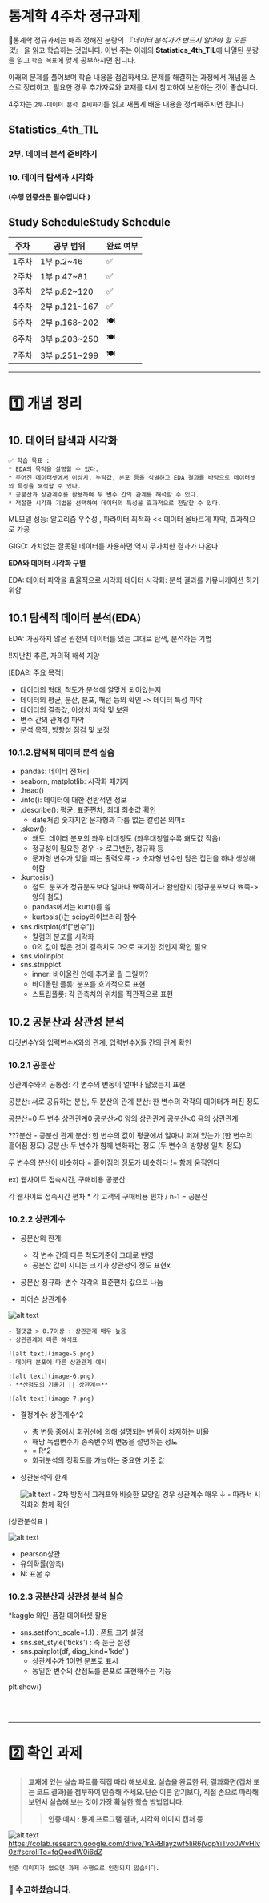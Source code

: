 # 통계학 4주차 정규과제

📌통계학 정규과제는 매주 정해진 분량의 『*데이터 분석가가 반드시 알아야 할 모든 것*』 을 읽고 학습하는 것입니다. 이번 주는 아래의 **Statistics_4th_TIL**에 나열된 분량을 읽고 `학습 목표`에 맞게 공부하시면 됩니다.

아래의 문제를 풀어보며 학습 내용을 점검하세요. 문제를 해결하는 과정에서 개념을 스스로 정리하고, 필요한 경우 추가자료와 교재를 다시 참고하여 보완하는 것이 좋습니다.

4주차는 `2부-데이터 분석 준비하기`를 읽고 새롭게 배운 내용을 정리해주시면 됩니다


## Statistics_4th_TIL

### 2부. 데이터 분석 준비하기

### 10. 데이터 탐색과 시각화

<!-- 10. 데이터 탐색과 시각화에서 10.1 탐색적 데이터 분석부터 10.4 비교 시각화 파트까지 진행해주시면 됩니다. -->



**(수행 인증샷은 필수입니다.)** 

<!-- 이번주는 확인 문제가 없고, 교재의 실습에 있는 부분을 따라해주시면 됩니다. 데이터셋과 참고자료는 노션의 정규과제란에 있는 깃허브를 활용해주시면 됩니다. -->



## Study ScheduleStudy Schedule

| 주차  | 공부 범위     | 완료 여부 |
| ----- | ------------- | --------- |
| 1주차 | 1부 p.2~46    | ✅         |
| 2주차 | 1부 p.47~81   | ✅         |
| 3주차 | 2부 p.82~120  | ✅         |
| 4주차 | 2부 p.121~167 | ✅         |
| 5주차 | 2부 p.168~202 | 🍽️         |
| 6주차 | 3부 p.203~250 | 🍽️         |
| 7주차 | 3부 p.251~299 | 🍽️         |

<!-- 여기까진 그대로 둬 주세요-->



---

# 1️⃣ 개념 정리 

## 10. 데이터 탐색과 시각화

```
✅ 학습 목표 :
* EDA의 목적을 설명할 수 있다.
* 주어진 데이터셋에서 이상치, 누락값, 분포 등을 식별하고 EDA 결과를 바탕으로 데이터셋의 특징을 해석할 수 있다.
* 공분산과 상관계수를 활용하여 두 변수 간의 관계를 해석할 수 있다.
* 적절한 시각화 기법을 선택하여 데이터의 특성을 효과적으로 전달할 수 있다.
```


ML모델 성능: 알고리즘 우수성 , 파라미터 최적화 << 데이터 올바르게 파악, 효과적으로 가공

GIGO: 가치없는 잘못된 데이터를 사용하면 역시 무가치한 결과가 나온다

**EDA와 데이터 시각화 구별**

EDA: 데이터 파악을 효율적으로 시각화
데이터 시각화: 분석 결과를 커뮤니케이션 하기 위함


## 10.1 탐색적 데이터 분석(EDA)

EDA: 가공하지 않은 원천의 데이터를 있는 그대로 탐색, 분석하는 기법

!!지난친 추론, 자의적 해석 지양

[EDA의 주요 목적]
- 데이터의 형태, 척도가 분석에 알맞게 되어있는지
- 데이터의 평균, 분산, 분포, 패턴 등의 확인 -> 데이터 특성 파악
- 데이터의 결측값, 이상치 파악 및 보완
- 변수 간의 관계성 파악
- 분석 목적, 방향성 점검 및 보정

### 10.1.2.탐색적 데이터 분석 실습

- pandas: 데이터 전처리
- seaborn, matplotlib: 시각화 패키지
- .head()
- .info(): 데이터에 대한 전반적인 정보
- .describe(): 평균, 표준편차, 최대 최솟값 확인
    - date처럼 숫자지만 문자형과 다름 없는 칼럼은 의미x
- .skew():
    - 왜도: 데이터 분포의 좌우 비대칭도 (좌우대칭일수록 왜도값 작음)
    - 정규성이 필요한 경우 -> 로그변환, 정규화 등
    - 문자형 변수가 있을 때는 출력오류 -> 숫자형 변수만 담은 집단을 하나 생성해야함 
- .kurtosis() 
    - 첨도: 분포가 정규분포보다 얼마나 뾰족하거나 완만한지 (정규분포보다 뾰족-> 양의 첨도)
    - pandas에서는 kurt()를 씀
    - kurtosis()는 scipy라이브러리 함수 
- sns.distplot(df["변수"])
    - 칼럼의 분포를 시각화 
    - 0의 값이 많은 것이 결측치도 0으로 표기한 것인지 확인 필요
- sns.violinplot
- sns.stripplot
    - inner: 바이올린 안에 추가로 뭘 그릴까?
    - 바이올린 플롯: 분포를 효과적으로 표현
    - 스트립플롯: 각 관측치의 위치를 직관적으로 표현


## 10.2 공분산과 상관성 분석

타깃변수Y와 입력변수X와의 관계, 입력변수X들 간의 관계 확인

### 10.2.1 공분산

상관계수와의 공통점: 각 변수의 변동이 얼마나 닮았는지 표현

공분산: 서로 공유하는 분산, 두 분산의 관계
분산: 한 변수의 각각의 데이터가 퍼진 정도

공분산=0 두 변수 상관관계0
공분산>0 양의 상관관계
공분산<0 음의 상관관계


???분산 - 공분산 관계
분산: 한 변수의 값이 평균에서 얼마나 퍼져 있는가 (한 변수의 흩어짐 정도)
공분산: 두 변수가 함께 변화하는 정도 (두 변수의 방향성 일치 정도)

두 변수의 분산이 비슷하다 
= 흩어짐의 정도가 비슷하다 
!= 함께 움직인다 

ex) 웹사이트 접속시간, 구매비용 공분산

각 웹사이트 접속시간 편차 * 각 고객의 구매비용 편차 / n-1 = 공분산

### 10.2.2 상관계수

- 공분산의 한계:
    - 각 변수 간의 다른 척도기준이 그대로 반영
    - 공분산 값이 지니는 크기가 상관성의 정도 표현x

- 공분산 정규화: 변수 각각의 표준편차 값으로 나눔

- 피어슨 상관계수

![alt text](image-4.png)

    - 절댓값 > 0.7이상 : 상관관계 매우 높음
    - 상관관계에 따른 해석표

    ![alt text](image-5.png)
    - 데이터 분포에 따른 상관관계 예시

    ![alt text](image-6.png)
    - **산점도의 기울기 || 상관계수**

    ![alt text](image-7.png)

- 결정계수: 상관계수^2
    - 총 변동 중에서 회귀선에 의해 설명되는 변동이 차지하는 비율
    - 해당 독립변수가 종속변수의 변동을 설명하는 정도
    - = R^2
    - 회귀분석의 정확도를 가늠하는 중요한 기준 값

- 상관분석의 한계

    ![alt text](image-8.png)
        - 2차 방정식 그래프와 비슷한 모양일 경우 상관계수 매우 ↓
        - 따라서 시각화와 함께 확인

[상관분석표 ]

![alt text](image-9.png)

- pearson상관
- 유의확률(양측)
- N: 표본 수


### 10.2.3 공분산과 상관성 분석 실습

*kaggle 와인-품질 데이터셋 활용

- sns.set(font_scale=1.1)
    : 폰트 크기 설정
- sns.set_style('ticks')
    : 축 눈금 설정
- sns.pairplot(df,
             diag_kind='kde'
                )
    - 상관계수가 1이면 분포로 표시
    - 동일한 변수의 산점도를 분포로 표현해주는 기능 

plt.show()



<br>
<br>

---

# 2️⃣ 확인 과제

> **교재에 있는 실습 파트를 직접 따라 해보세요. 실습을 완료한 뒤, 결과화면(캡처 또는 코드 결과)을 첨부하여 인증해 주세요.단순 이론 암기보다, 직접 손으로 따라해보면서 실습해 보는 것이 가장 확실한 학습 방법입니다.**
>
> > **인증 예시 : 통계 프로그램 결과, 시각화 이미지 캡처 등**

![alt text](image-3.png)
https://colab.research.google.com/drive/1rARBlayzwf5liR6jVdpYiTvo0WvHIv0z#scrollTo=fqQeodW0i6dZ

~~~
인증 이미지가 없으면 과제 수행으로 인정되지 않습니다.
~~~





### 🎉 수고하셨습니다.